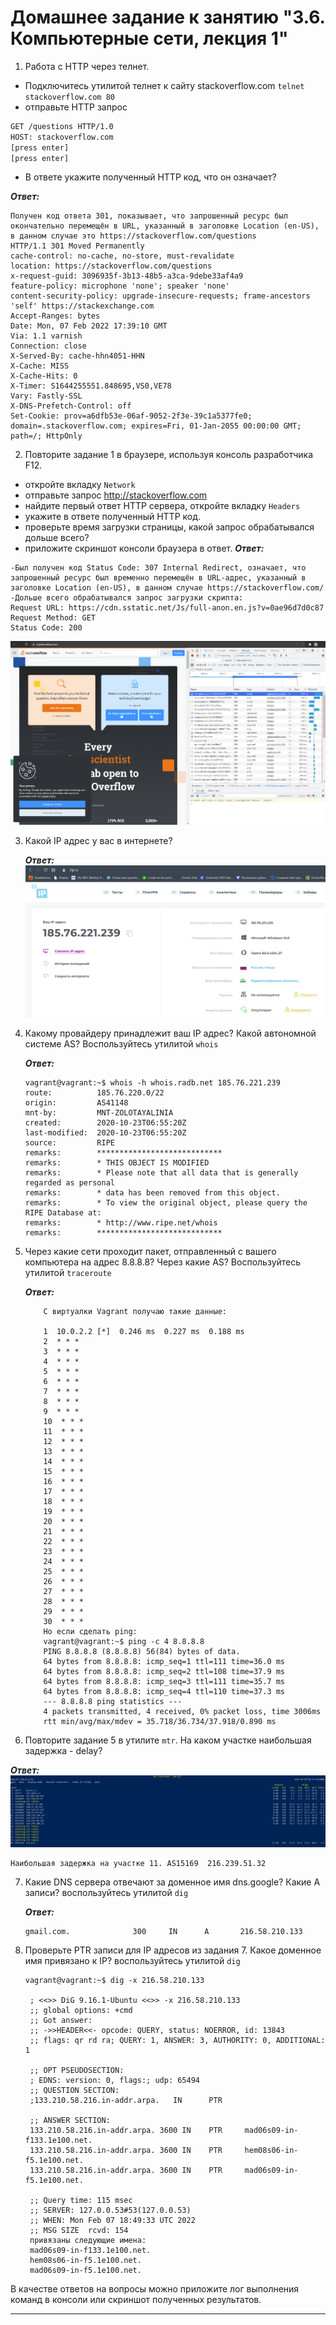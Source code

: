 # Домашнее задание к занятию "3.6. Компьютерные сети, лекция 1"
1. Работа c HTTP через телнет.
- Подключитесь утилитой телнет к сайту stackoverflow.com
`telnet stackoverflow.com 80`
- отправьте HTTP запрос
```bash
GET /questions HTTP/1.0
HOST: stackoverflow.com
[press enter]
[press enter]
```
- В ответе укажите полученный HTTP код, что он означает?

***Ответ:***
```
Получен код ответа 301, показывает, что запрошенный ресурс был окончательно перемещён в URL, указанный в заголовке Location (en-US), в данном случае это https://stackoverflow.com/questions
HTTP/1.1 301 Moved Permanently
cache-control: no-cache, no-store, must-revalidate
location: https://stackoverflow.com/questions
x-request-guid: 3096935f-3b13-48b5-a3ca-9debe33af4a9
feature-policy: microphone 'none'; speaker 'none'
content-security-policy: upgrade-insecure-requests; frame-ancestors 'self' https://stackexchange.com
Accept-Ranges: bytes
Date: Mon, 07 Feb 2022 17:39:10 GMT
Via: 1.1 varnish
Connection: close
X-Served-By: cache-hhn4051-HHN
X-Cache: MISS
X-Cache-Hits: 0
X-Timer: S1644255551.848695,VS0,VE78
Vary: Fastly-SSL
X-DNS-Prefetch-Control: off
Set-Cookie: prov=a6dfb53e-06af-9052-2f3e-39c1a5377fe0; domain=.stackoverflow.com; expires=Fri, 01-Jan-2055 00:00:00 GMT; path=/; HttpOnly
```
2. Повторите задание 1 в браузере, используя консоль разработчика F12.
- откройте вкладку `Network`
- отправьте запрос http://stackoverflow.com
- найдите первый ответ HTTP сервера, откройте вкладку `Headers`
- укажите в ответе полученный HTTP код.
- проверьте время загрузки страницы, какой запрос обрабатывался дольше всего?
- приложите скриншот консоли браузера в ответ.
***Ответ:***
```
-Был получен код Status Code: 307 Internal Redirect, означает, что запрошенный ресурс был временно перемещён в URL-адрес, указанный в заголовке Location (en-US), в данном случае https://stackoverflow.com/
-Дольше всего обрабатывался запрос загрузки скрипта:
Request URL: https://cdn.sstatic.net/Js/full-anon.en.js?v=0ae96d7d0c87
Request Method: GET
Status Code: 200
```

![alt](img/3_6_1.png)

3. Какой IP адрес у вас в интернете?
   
   ***Ответ:***
![alt](img/3_6_2.png)   

4. Какому провайдеру принадлежит ваш IP адрес? Какой автономной системе AS? Воспользуйтесь утилитой `whois`

    ***Ответ:***
    ```
    vagrant@vagrant:~$ whois -h whois.radb.net 185.76.221.239
    route:          185.76.220.0/22
    origin:         AS41148
    mnt-by:         MNT-ZOLOTAYALINIA
    created:        2020-10-23T06:55:20Z
    last-modified:  2020-10-23T06:55:20Z
    source:         RIPE
    remarks:        ****************************
    remarks:        * THIS OBJECT IS MODIFIED
    remarks:        * Please note that all data that is generally regarded as personal
    remarks:        * data has been removed from this object.
    remarks:        * To view the original object, please query the RIPE Database at:
    remarks:        * http://www.ripe.net/whois
    remarks:        ****************************
    ```

5. Через какие сети проходит пакет, отправленный с вашего компьютера на адрес 8.8.8.8? Через какие AS? Воспользуйтесь утилитой `traceroute`
   
   ***Ответ:***
    ```
        С виртуалки Vagrant получаю такие данные:

        1  10.0.2.2 [*]  0.246 ms  0.227 ms  0.188 ms
        2  * * *
        3  * * *
        4  * * *
        5  * * *
        6  * * *
        7  * * *
        8  * * *
        9  * * *
        10  * * *
        11  * * *
        12  * * *
        13  * * *
        14  * * *
        15  * * *
        16  * * *
        17  * * *
        18  * * *
        19  * * *
        20  * * *
        21  * * *
        22  * * *
        23  * * *
        24  * * *
        25  * * *
        26  * * *
        27  * * *
        28  * * *
        29  * * *
        30  * * *
        Но если сделать ping:
        vagrant@vagrant:~$ ping -c 4 8.8.8.8
        PING 8.8.8.8 (8.8.8.8) 56(84) bytes of data.
        64 bytes from 8.8.8.8: icmp_seq=1 ttl=111 time=36.0 ms
        64 bytes from 8.8.8.8: icmp_seq=2 ttl=108 time=37.9 ms
        64 bytes from 8.8.8.8: icmp_seq=3 ttl=111 time=35.7 ms
        64 bytes from 8.8.8.8: icmp_seq=4 ttl=110 time=37.3 ms
        --- 8.8.8.8 ping statistics ---
        4 packets transmitted, 4 received, 0% packet loss, time 3006ms
        rtt min/avg/max/mdev = 35.718/36.734/37.918/0.890 ms
    ```

6. Повторите задание 5 в утилите `mtr`. На каком участке наибольшая задержка - delay?

***Ответ:***
![alt](img/3_6_3.png)

    Наибольшая задержка на участке 11. AS15169  216.239.51.32

7. Какие DNS сервера отвечают за доменное имя dns.google? Какие A записи? воспользуйтесь утилитой `dig`
   
   ***Ответ:***
   ```
   gmail.com.              300     IN      A       216.58.210.133
   ```

8. Проверьте PTR записи для IP адресов из задания 7. Какое доменное имя привязано к IP? воспользуйтесь утилитой `dig`
   ```
   vagrant@vagrant:~$ dig -x 216.58.210.133

    ; <<>> DiG 9.16.1-Ubuntu <<>> -x 216.58.210.133
    ;; global options: +cmd
    ;; Got answer:
    ;; ->>HEADER<<- opcode: QUERY, status: NOERROR, id: 13843
    ;; flags: qr rd ra; QUERY: 1, ANSWER: 3, AUTHORITY: 0, ADDITIONAL: 1

    ;; OPT PSEUDOSECTION:
    ; EDNS: version: 0, flags:; udp: 65494
    ;; QUESTION SECTION:
    ;133.210.58.216.in-addr.arpa.   IN      PTR

    ;; ANSWER SECTION:
    133.210.58.216.in-addr.arpa. 3600 IN    PTR     mad06s09-in-f133.1e100.net.
    133.210.58.216.in-addr.arpa. 3600 IN    PTR     hem08s06-in-f5.1e100.net.
    133.210.58.216.in-addr.arpa. 3600 IN    PTR     mad06s09-in-f5.1e100.net.

    ;; Query time: 115 msec
    ;; SERVER: 127.0.0.53#53(127.0.0.53)
    ;; WHEN: Mon Feb 07 18:49:33 UTC 2022
    ;; MSG SIZE  rcvd: 154
    привязаны следующие имена:
    mad06s09-in-f133.1e100.net.
    hem08s06-in-f5.1e100.net.
    mad06s09-in-f5.1e100.net.
   ```
   
В качестве ответов на вопросы можно приложите лог выполнения команд в консоли или скриншот полученных результатов.

---